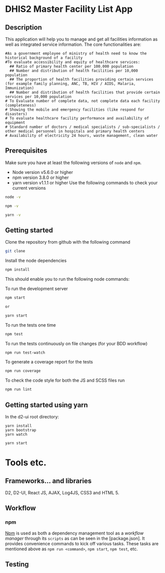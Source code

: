 DHIS2 Master Facility List App
===============================

## Description 
  This application will help you to manage and get all facilities information as well as integrated service information. The core functionalities are: 

    #As a government employee of ministry of health need to know the historical background of a facility 
    #To evaluate accessibility and equity of healthcare services:
      ## Ratio of primary health center per 100.000 population
      ## Number and distribution of health facilities per 10,000 population
      ## The proportion of health facilities providing certain services (for example family planning, ANC, TB, HIV / AIDS, Malaria, Immunization)
      ## Number and distribution of health facilities that provide certain services per 10,000 population
    # To Evaluate number of complete data, not complete data each facility (completeness)
    # Showing the mobile and emergency facilities (like respond for disasters)
    # To evaluate healthcare facility performance and availability of equipment
    # Standard number of doctors / medical specialists / sub-specialists / other medical personnel in hospitals and primary health centers
    # Availability of electricity 24 hours, waste management, clean water


## Prerequisites
Make sure you have at least the following versions of `node` and `npm`.

+ Node version v5.6.0 or higher
+ npm version 3.8.0 or higher
+ yarn version v1.1.1 or higher
Use the following commands to check your current versions
```sh
node -v

npm -v

yarn -v
```

## Getting started

Clone the repository from github with the following command
```sh
git clone 
```

Install the node dependencies
```sh
npm install

```

This should enable you to run the following node commands:

To run the development server
```sh
npm start

or 

yarn start 
```

To run the tests one time
```sh
npm test
```

To run the tests continuously on file changes (for your BDD workflow)
```sh
npm run test-watch
```

To generate a coverage report for the tests
```sh
npm run coverage
```

To check the code style for both the JS and SCSS files run
```sh
npm run lint
```

## Getting started using yarn

In the d2-ui root directory:

```
yarn install
yarn bootstrap
yarn watch
``` 

```
yarn start
```
# Tools etc.

## Frameworks... and libraries
  D2, D2-UI, React JS, AJAX, Log4JS, CSS3 and HTML 5.

## Workflow

### npm
[Npm](https://www.npmjs.com) is used as both a dependency management tool as a _workflow manager_ through its `scripts` as can be seen in the [package.json]. It provides convenience commands to kick off various tasks. These tasks are mentioned above as `npm run <command>`, `npm start`, `npm test`, etc.

## Testing


